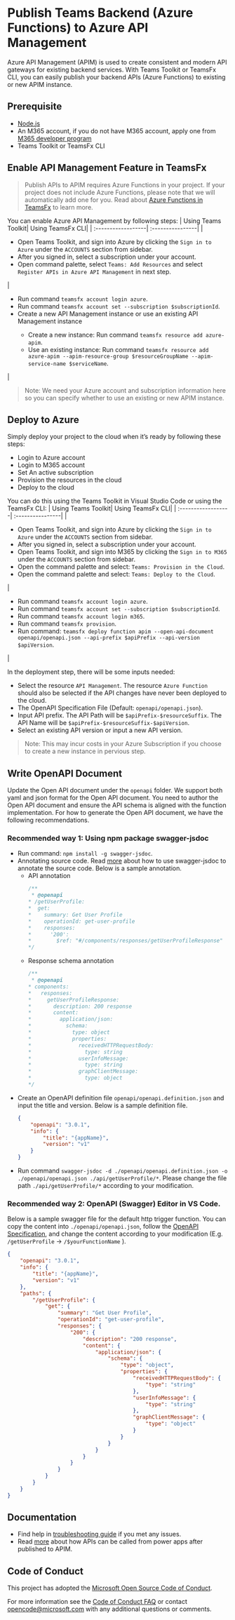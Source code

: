 # Publish Teams Backend (Azure Functions) to Azure API Management 

Azure API Management (APIM) is used to create consistent and modern API gateways for existing backend services. With Teams Toolkit or TeamsFx CLI, you can easily publish your backend APIs (Azure Functions) to existing or new APIM instance. 

## Prerequisite
-   [Node.js](https://nodejs.org/en/)
-	An M365 account, if you do not have M365 account, apply one from [M365 developer program](https://developer.microsoft.com/en-us/microsoft-365/dev-program)
-	Teams Toolkit or TeamsFx CLI

## Enable API Management Feature in TeamsFx
>Publish APIs to APIM requires Azure Functions in your project. If your project does not include Azure Functions, please note that we will automatically add one for you. Read about [Azure Functions in TeamsFx](https://github.com/OfficeDev/TeamsFx/tree/main/templates/function-base/js/default#readme) to learn more.

You can enable Azure API Management by following steps:
| Using Teams Toolkit| Using TeamsFx CLI|
| :------------------| :----------------|
| <ul><li>Open Teams Toolkit, and sign into Azure by clicking the `Sign in to Azure` under the `ACCOUNTS` section from sidebar.</li><li>After you signed in, select a subscription under your account.</li><li>Open command palette, select `Teams: Add Resources` and select `Register APIs in Azure API Management` in next step.</ul> | <ul><li>Run command `teamsfx account login azure`.</li><li>Run command `teamsfx account set --subscription $subscriptionId`.</li><li>Create a new API Management instance or use an existing API Management instance</li><ul><li>Create a new instance: Run command `teamsfx resource add azure-apim`.</li><li>Use an existing instance: Run command `teamsfx resource add azure-apim --apim-resource-group $resourceGroupName --apim-service-name $serviceName`.</li></ul></ul>|

>Note: We need your Azure account and subscription information here so you can specify whether to use an existing or new APIM instance. 

## Deploy to Azure
Simply deploy your project to the cloud when it’s ready by following these steps: 
- Login to Azure account
- Login to M365 account
- Set An active subscription
- Provision the resources in the cloud
- Deploy to the cloud

You can do this using the Teams Toolkit in Visual Studio Code or using the TeamsFx CLI:
| Using Teams Toolkit| Using TeamsFx CLI|
| :------------------| :----------------|
| <ul><li>Open Teams Toolkit, and sign into Azure by clicking the `Sign in to Azure` under the `ACCOUNTS` section from sidebar.</li> <li>After you signed in, select a subscription under your account.</li><li>Open Teams Toolkit, and sign into M365 by clicking the `Sign in to M365` under the `ACCOUNTS` section from sidebar.</li><li>Open the command palette and select: `Teams: Provision in the Cloud`.</li><li>Open the command palette and select: `Teams: Deploy to the Cloud`.</li></ul>  |<ul> <li>Run command `teamsfx account login azure`.</li> <li>Run command `teamsfx account set --subscription $subscriptionId`.</li> <li>Run command `teamsfx account login m365`.</li> <li> Run command `teamsfx provision`.</li> <li>Run command: `teamsfx deploy function apim --open-api-document openapi/openapi.json --api-prefix $apiPrefix --api-version $apiVersion`. </li></ul>|

In the deployment step, there will be some inputs needed:
- Select the resource `API Management`. The resource `Azure Function` should also be selected if the API changes have never been deployed to the cloud.
- The OpenAPI Specification File (Default: `openapi/openapi.json`).
- Input API prefix. The API Path will be `$apiPrefix-$resourceSuffix`. The API Name will be `$apiPrefix-$resourceSuffix-$apiVersion`.
- Select an existing API version or input a new API version.

> Note: This may incur costs in your Azure Subscription if you choose to create a new instance in pervious step.

## Write OpenAPI Document
Update the Open API document under the `openapi` folder. We support both yaml and json format for the Open API document. You need to author the Open API document and ensure the API schema is aligned with the function implementation. For how to generate the Open API document, we have the following recommendations.

### Recommended way 1: Using npm package swagger-jsdoc
- Run command: `npm install -g swagger-jsdoc`. 
- Annotating source code. Read [more](https://github.com/Surnet/swagger-jsdoc/) about how to use swagger-jsdoc to annotate the source code. Below is a sample annotation.
  - API annotation
    ```js
    /**
     * @openapi
    * /getUserProfile:
    *  get:
    *    summary: Get User Profile
    *    operationId: get-user-profile
    *    responses:
    *      '200':
    *        $ref: "#/components/responses/getUserProfileResponse"
    */
    ```
  - Response schema annotation
    ```js
    /**
     * @openapi
    * components:
    *   responses:
    *     getUserProfileResponse:
    *       description: 200 response
    *       content:
    *         application/json:
    *           schema:
    *             type: object
    *             properties:
    *               receivedHTTPRequestBody:
    *                 type: string
    *               userInfoMessage:
    *                 type: string
    *               graphClientMessage:
    *                 type: object
    */
    ```
- Create an OpenAPI definition file `openapi/openapi.definition.json` and input the title and version. Below is a sample definition file.
    ```json
    {
        "openapi": "3.0.1",
        "info": {
            "title": "{appName}",
            "version": "v1"
        }
    }
    ```
- Run command `swagger-jsdoc -d ./openapi/openapi.definition.json -o ./openapi/openapi.json ./api/getUserProfile/*`. Please change the file path `./api/getUserProfile/*` according to your modification.

### Recommended way 2: OpenAPI (Swagger) Editor in VS Code.
Below is a sample swagger file for the default http trigger function. You can copy the content into `./openapi/openapi.json`, follow the [OpenAPI Specification](https://swagger.io/resources/open-api/), and change the content according to your modification (E.g. `/getUserProfile` -> `/$yourFunctionName` ).

```json
{ 
    "openapi": "3.0.1", 
    "info": { 
        "title": "{appName}", 
        "version": "v1" 
    }, 
    "paths": {
        "/getUserProfile": {
            "get": {
                "summary": "Get User Profile",
                "operationId": "get-user-profile",
                "responses": {
                    "200": {
                        "description": "200 response",
                        "content": {
                            "application/json": {
                                "schema": {
                                    "type": "object",
                                    "properties": {
                                        "receivedHTTPRequestBody": {
                                            "type": "string"
                                        },
                                        "userInfoMessage": {
                                            "type": "string"
                                        },
                                        "graphClientMessage": {
                                            "type": "object"
                                        }
                                    }
                                }
                            }
                        }
                    }
                }
            }
        }
    } 
} 
```

## Documentation
-   Find help in [troubleshooting guide](https://aka.ms/teamsfx-apim-help) if you met any issues.
-   Read [more](https://aka.ms/teamsfx-apim-doc) about how APIs can be called from power apps after published to APIM.

## Code of Conduct

This project has adopted the [Microsoft Open Source Code of Conduct](https://opensource.microsoft.com/codeofconduct/).

For more information see the [Code of Conduct FAQ](https://opensource.microsoft.com/codeofconduct/faq/) or contact [opencode@microsoft.com](mailto:opencode@microsoft.com) with any additional questions or comments.